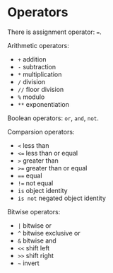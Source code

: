 # Operators

There is assignment operator: `=`.

Arithmetic operators:
- `+` addition
- `-` subtraction
- `*` multiplication
- `/` division
- `//` floor division
- `%` modulo
- `**` exponentiation

Boolean operators: `or`, `and`, `not`.

Comparsion operators:
- `<` less than
- `<=` less than or equal
- `>` greater than
- `>=` greater than or equal
- `==` equal
- `!=` not equal
- `is` object identity
- `is not` negated object identity

Bitwise operators:
- `|` bitwise or
- `^` bitwise exclusive or
- `&` bitwise and
- `<<` shift left
- `>>` shift right
- `~` invert